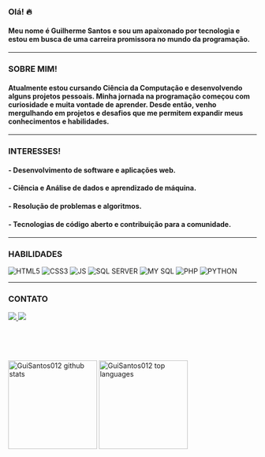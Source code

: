 <h3 align="left"> Olá! 🔥 </h3>
<div align="left">
<h4>Meu nome é Guilherme Santos e sou um apaixonado por tecnologia e estou em busca de uma carreira promissora no mundo da programação.</h4>
<hr>
<h3 align="left"> SOBRE MIM! </h3>
<h4>Atualmente estou cursando Ciência da Computação e desenvolvendo alguns projetos pessoais. Minha jornada na programação começou com curiosidade e muita vontade de aprender. Desde então, venho mergulhando em projetos e desafios que me permitem expandir meus conhecimentos e habilidades.</h4>
<hr>
<h3 align="left"> INTERESSES! </h3>
<h4>- Desenvolvimento de software e aplicações web.</h4>
<h4>- Ciência e Análise de dados e aprendizado de máquina.</h4>
<h4>- Resolução de problemas e algoritmos.</h4>
<h4>- Tecnologias de código aberto e contribuição para a comunidade.</h4>
</div>
<hr>
<h3 align="left">HABILIDADES</h3>
<p align="left">
<img alt="HTML5" src="https://img.shields.io/badge/HTML5-E34F26?style=for-the-badge&logo=html5&logoColor=white"> <img alt="CSS3" src="https://img.shields.io/badge/CSS3-1572B6?style=for-the-badge&logo=css3&logoColor=white"> <img alt="JS" src="https://img.shields.io/badge/JavaScript-323330?style=for-the-badge&logo=javascript&logoColor=F7DF1E"> <img alt="SQL SERVER" src="https://img.shields.io/badge/Microsoft_SQL_Server-CC2927?style=for-the-badge&logo=microsoft-sql-server&logoColor=white"> <img alt="MY SQL" src="https://img.shields.io/badge/MySQL-005C84?style=for-the-badge&logo=mysql&logoColor=white"> <img alt="PHP" src="https://img.shields.io/badge/PHP-777BB4?style=for-the-badge&logo=php&logoColor=white"> <img alt="PYTHON" src="https://img.shields.io/badge/Python-14354C?style=for-the-badge&logo=python&logoColor=white">
</p>
<hr>
<h3 align="left">CONTATO</h3>
<p align="left">
<a href="https://www.linkedin.com/in/guilherme-santos-barros-b1a170245/">
  <img src="https://img.shields.io/badge/LinkedIn-0077B5?style=for-the-badge&logo=linkedin&logoColor=white">
</a>
  <a href="https://www.instagram.com/gui_santosb/">
    <img src="https://img.shields.io/badge/Instagram-E4405F?style=for-the-badge&logo=instagram&logoColor=white">
  </a>
</p>
<br>
<br>
<br>
<p align="left">
<img src="https://github-readme-stats.vercel.app/api?username=GuiSantos012&show_icons=true&theme=dark&include_all_commits=true&count_private=true" alt="GuiSantos012 github stats" height="180em" />
<img src="https://github-readme-stats.vercel.app/api/top-langs/?username=GuiSantos012&layout=donut&langs_count=20&theme=dark" alt="GuiSantos012 top languages" height="180em" />
</p>


